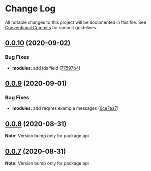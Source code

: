 # Change Log

All notable changes to this project will be documented in this file.
See [Conventional Commits](https://conventionalcommits.org) for commit guidelines.

## [0.0.10](https://github.com/oswee/api/compare/v0.0.9...v0.0.10) (2020-09-02)


### Bug Fixes

* **modules:** add ids field ([77597b4](https://github.com/oswee/api/commit/77597b4dfa9ac065968a02ba55f8628f3f9cc2e2))





## [0.0.9](https://github.com/oswee/api/compare/v0.0.8...v0.0.9) (2020-09-01)


### Bug Fixes

* **modules:** add req/res example messages ([6ce7ea7](https://github.com/oswee/api/commit/6ce7ea7549e2862aabb719eb6494b9d13bf28b5c))





## [0.0.8](https://github.com/oswee/api/compare/v0.0.7...v0.0.8) (2020-08-31)

**Note:** Version bump only for package api

## [0.0.7](https://github.com/oswee/api/compare/v0.0.6...v0.0.7) (2020-08-31)

**Note:** Version bump only for package api
